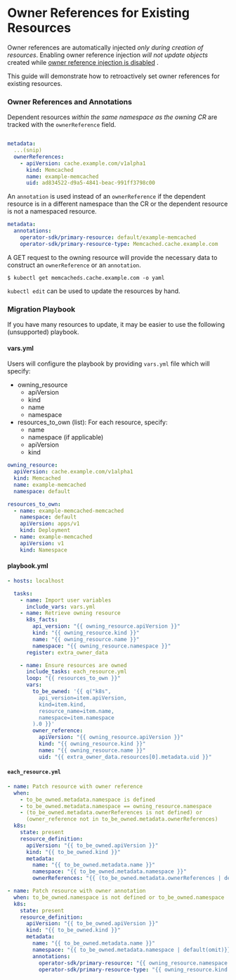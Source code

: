 # Owner References for Existing Resources

Owner references are automatically injected *only during creation of
resources*. Enabling owner reference injection *will not update objects*
created while [owner reference injection is
disabled](./advanced_options.md#turning-off-dependent-watches-and-owner-reference-injection)
.

This guide will demonstrate how to retroactively set owner references
for existing resources.

### Owner References and Annotations

Dependent resources *within the same namespace as the owning CR* are
tracked with the `ownerReference` field.

```yaml

metadata:
  ...(snip)
  ownerReferences:
    - apiVersion: cache.example.com/v1alpha1
      kind: Memcached
      name: example-memcached
      uid: ad834522-d9a5-4841-beac-991ff3798c00
```

An `annotation` is used instead of an `ownerReference` if the dependent
resource is in a different namespace than the CR or the dependent
resource is not a namespaced resource.

```yaml
metadata:
  annotations:
    operator-sdk/primary-resource: default/example-memcached
    operator-sdk/primary-resource-type: Memcached.cache.example.com
```

A GET request to the owning resource will provide the necessary data to
construct an `ownerReference` or an `annotation`.

`$ kubectl get memcacheds.cache.example.com -o yaml`

`kubectl edit` can be used to update the resources by hand.

### Migration Playbook

If you have many resources to update, it may be easier to use the
following (unsupported) playbook.

#### vars.yml

Users will configure the playbook by providing `vars.yml` file which will specify:
  * owning_resource
      * apiVersion
      * kind
      * name
      * namespace
  * resources_to_own (list): For each resource, specify:
      * name
      * namespace (if applicable)
      * apiVersion
      * kind

```yaml
owning_resource:
  apiVersion: cache.example.com/v1alpha1
  kind: Memcached
  name: example-memcached
  namespace: default

resources_to_own:
  - name: example-memcached-memcached
    namespace: default
    apiVersion: apps/v1
    kind: Deployment
  - name: example-memcached
    apiVersion: v1
    kind: Namespace
```
#### playbook.yml

```yaml
- hosts: localhost

  tasks:
    - name: Import user variables
      include_vars: vars.yml
    - name: Retrieve owning resource
      k8s_facts:
        api_version: "{{ owning_resource.apiVersion }}"
        kind: "{{ owning_resource.kind }}"
        name: "{{ owning_resource.name }}"
        namespace: "{{ owning_resource.namespace }}"
      register: extra_owner_data

    - name: Ensure resources are owned
      include_tasks: each_resource.yml
      loop: "{{ resources_to_own }}"
      vars:
        to_be_owned: '{{ q("k8s",
          api_version=item.apiVersion,
          kind=item.kind,
          resource_name=item.name,
          namespace=item.namespace
        ).0 }}'
        owner_reference:
          apiVersion: "{{ owning_resource.apiVersion }}"
          kind: "{{ owning_resource.kind }}"
          name: "{{ owning_resource.name }}"
          uid: "{{ extra_owner_data.resources[0].metadata.uid }}"
```

#### `each_resource.yml`

``` yaml
- name: Patch resource with owner reference
  when:
    - to_be_owned.metadata.namespace is defined
    - to_be_owned.metadata.namespace == owning_resource.namespace
    - (to_be_owned.metadata.ownerReferences is not defined) or
      (owner_reference not in to_be_owned.metadata.ownerReferences)
  k8s:
    state: present
    resource_definition:
      apiVersion: "{{ to_be_owned.apiVersion }}"
      kind: "{{ to_be_owned.kind }}"
      metadata:
        name: "{{ to_be_owned.metadata.name }}"
        namespace: "{{ to_be_owned.metadata.namespace }}"
        ownerReferences: "{{ (to_be_owned.metadata.ownerReferences | default([])) + [owner_reference] }}"

- name: Patch resource with owner annotation
  when: to_be_owned.namespace is not defined or to_be_owned.namespace != owning_resource.namespace
  k8s:
    state: present
    resource_definition:
      apiVersion: "{{ to_be_owned.apiVersion }}"
      kind: "{{ to_be_owned.kind }}"
      metadata:
        name: "{{ to_be_owned.metadata.name }}"
        namespace: "{{ to_be_owned.metadata.namespace | default(omit)}}"
        annotations:
          operator-sdk/primary-resource: "{{ owning_resource.namespace }}/{{ owning_resource.name }}"
          operator-sdk/primary-resource-type: "{{ owning_resource.kind }}.{{ owning_resource.apiVersion.split('/')[0] }}"
```
